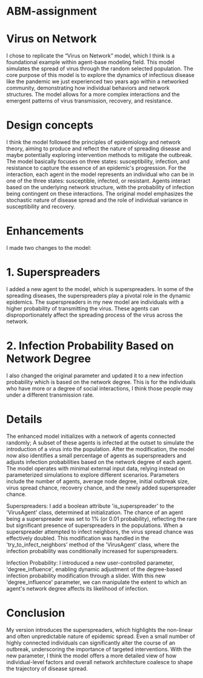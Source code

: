 # ABM-assignment

# Virus on Network


I chose to replicate the “Virus on Network” model, which I think is a foundational example within agent-base modeling field. This model simulates the spread of virus through the random selected population. The core purpose of this model is to explore the dynamics of infectious disease like the pandemic we just experienced two years ago within a networked community, demonstrating how individual behaviors and network structures. The model allows for a more complex interactions and the emergent patterns of virus transmission, recovery, and resistance.

# Design concepts

I think the model followed the principles of epidemiology and network theory, aiming to produce and reflect the nature of spreading disease and maybe potentially exploring intervention methods to mitigate the outbreak. The model basically focuses on three states: susceptibility, infection, and resistance to capture the essence of an epidemic's progression. For the interaction, each agent in the model represents an individual who can be in one of the three states: susceptible, infected, or resistant. Agents interact based on the underlying network structure, with the probability of infection being contingent on these interactions. The original model emphasizes the stochastic nature of disease spread and the role of individual variance in susceptibility and recovery.

# Enhancements

I made two changes to the model:

# 1.	Superspreaders

I added a new agent to the model, which is superspreaders. In some of the spreading diseases, the superspreaders play a pivotal role in the dynamic epidemics. The superspreaders in my new model are individuals with a higher probability of transmitting the virus. These agents can disproportionately affect the spreading process of the virus across the network.

# 2.	Infection Probability Based on Network Degree

I also changed the original parameter and updated it to a new infection probability which is based on the network degree. This is for the individuals who have more or a degree of social interactions, I think those people may under a different transmission rate.

# Details

The enhanced model initializes with a network of agents connected randomly; A subset of these agents is infected at the outset to simulate the introduction of a virus into the population. After the modification, the model now also identifies a small percentage of agents as superspreaders and adjusts infection probabilities based on the network degree of each agent. The model operates with minimal external input data, relying instead on parameterized simulations to explore different scenarios. Parameters include the number of agents, average node degree, initial outbreak size, virus spread chance, recovery chance, and the newly added superspreader chance.

Superspreaders: I add a boolean attribute 'is_superspreader' to the 'VirusAgent' class, determined at initialization. The chance of an agent being a superspreader was set to 1% (or 0.01 probability), reflecting the rare but significant presence of superspreaders in the populations. When a superspreader attempted to infect neighbors, the virus spread chance was effectively doubled. This modification was handled in the 'try_to_infect_neighbors' method of the 'VirusAgent' class, where the infection probability was conditionally increased for superspreaders.

Infection Probability: I introduced a new user-controlled parameter, 'degree_influence', enabling dynamic adjustment of the degree-based infection probability modification through a slider. With this new 'degree_influence' parameter, we can manipulate the extent to which an agent's network degree affects its likelihood of infection. 


# Conclusion

My version introduces the superspreaders, which highlights the non-linear and often unpredictable nature of epidemic spread. Even a small number of highly connected individuals can significantly alter the course of an outbreak, underscoring the importance of targeted interventions. With the new parameter, I think the model offers a more detailed view of how individual-level factors and overall network architecture coalesce to shape the trajectory of disease spread.
